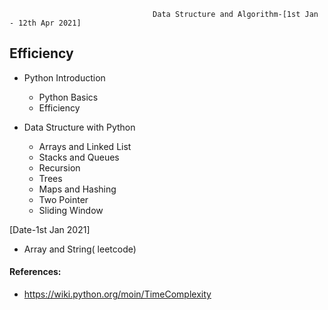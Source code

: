                                     Data Structure and Algorithm-[1st Jan - 12th Apr 2021]
## Efficiency  

- Python Introduction
    - Python Basics
    - Efficiency
    
- Data Structure with Python
    - Arrays and Linked List
    - Stacks and Queues
    - Recursion
    - Trees
    - Maps and Hashing
    - Two Pointer
    - Sliding Window
  
[Date-1st Jan 2021]
  - Array and String( leetcode)
  
       
        
#### References:
- https://wiki.python.org/moin/TimeComplexity



 
